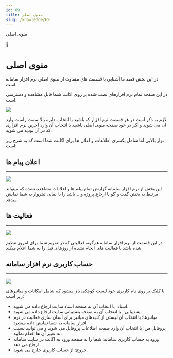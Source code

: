 ```yaml
---
id: 69
title: منوی اصلی
slug: /knowledge/69
---
```



 

منوی اصلی

 

 

📖

# منوی اصلی

در این بخش قصد ما آشنایی با قسمت های متفاوت از منوی اصلی نرم افزار سامانه است.

در این صفحه تمام نرم افزارهای نصب شده بر روی اکانت شما قابل مشاهده و دسترسی است.

![](https://odoofarsi.com/web/image/1149-9c479778/1.PNG?access_token=d49efd75-182f-4624-93e8-1d7534dd7b26)

لازم به ذکر است در هر قسمت نرم افزار که باشید با انتخاب دایره بالا سمت راست وارد آن می شوید و اگر در خود صفحه منوی اصلی باشید با انتخاب آن وارد آخرین نرم افزاری که در آن بودید می شوید.

نوار بالایی اما شامل یکسری اطلاعات و اعلان ها برای اکانت شما است که به شرح زیر است:

## اعلان پیام ها

---

![](https://odoofarsi.com/web/image/1150-56573eb7/2.JPG?access_token=122320ac-4775-48f0-9896-4c15295b8826)

این بخش از نرم افزار سامانه گزارش تمام پیام ها و اعلانات مشاهده نشده که میتواند مرتبط به بخش گفت و گو یا ارجاع پروژه و... باشد را با نمایی تیتروار به شما نمایش میدهد.

## فعالیت ها

---

![](https://odoofarsi.com/web/image/1151-88b4cd35/3%20-%20Copy.JPG?access_token=99b940d0-4856-4115-a883-c596391f0971)

در این قسمت از نرم افزار سامانه هرگونه فعالیتی که در تقویم شما برای امروز تنظیم شده باشد یا فعالیت های انجام نشده از روزهای قبل را به شما اعلام میکند.

## حساب کاربری نرم افزار سامانه

---

![](https://odoofarsi.com/web/image/1152-a2498989/4%20-%20Copy.JPG?access_token=b7a06916-5206-4ebe-8822-a12d9e4d1acd)

با کلیک بر روی نام کاربری خود لیست کوچکی باز میشود که شامل امکانات و میانبرهای زیر است:

* اسناد: با انتخاب آن به صفحه اسناد سایت ارجاع داده می شوید.
* پشتیبانی:  با انتخاب آن به صفحه پشتیبانی سایت ارجاع داده می شوید.
* میانبرها: با انتخاب آن لیستی از کلیدهای میانبر برای آسان سازی فعالیت در نرم افزار سامانه به شما نمایش داده میشود.
* پروفایل من: با انتخاب آن وارد صفحه اطلاعات پروفایل می شوید و می توانید نسبت به تغییر آن ها اقدام نمایید.
* ورود به حساب کاربری سامانه: شما را به صفحه ورود به اکانت در سایت سامانه ارجاع می دهد.
* خروج: از حساب کاربری خارج می شوید.